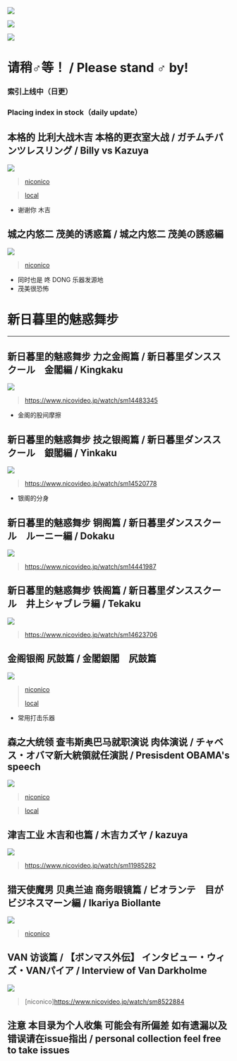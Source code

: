 ![](https://img.shields.io/github/issues/tydaytygx/gachimuchi_aniki_area)

![](https://img.shields.io/github/stars/tydaytygx/gachimuchi_aniki_area)

![](https://img.shields.io/github/license/tydaytygx/gachimuchi_aniki_area)
# 请稍♂等！ / Please stand ♂ by! 
<h3>索引上线中（日更）</h3>
<h3>Placing index in stock（daily update）</h3>

## 本格的 比利大战木吉 本格的更衣室大战 / ガチムチパンツレスリング / Billy vs Kazuya
![](https://cdn.jsdelivr.net/gh/tydaytygx/Gachimuchi_aniki_area/imgs/billy_vs_kazuya2.jpeg)
> [niconico](https://www.nicovideo.jp/watch/sm1175788)

> [local](https://github.com/tydaytygx/Gachimuchi_area/blob/main/videos/%E6%9C%AC%E6%A0%BC%E7%9A%84%20%E3%82%AC%E3%83%81%E3%83%A0%E3%83%81%E3%83%91%E3%83%B3%E3%83%84%E3%83%AC%E3%82%B9%E3%83%AA%E3%83%B3%E3%82%B0%20-%20%E3%83%8B%E3%82%B3%E3%83%8B%E3%82%B3%E5%8B%95%E7%94%BB.ts?raw=true)
+ 谢谢你 木吉

## 城之内悠二 茂美的诱惑篇 / 城之内悠二 茂美の誘惑編 
![](https://cdn.jsdelivr.net/gh/tydaytygx/Gachimuchi_aniki_area/imgs/茂美誘惑篇.jpeg)
> [niconico](https://www.nicovideo.jp/watch/sm12110047)
+ 同时也是 咚 DONG 乐器发源地
+ 茂美很恐怖

# 新日暮里的魅惑舞步
---
## 新日暮里的魅惑舞步 力之金阁篇 / 新日暮里ダンススクール　金閣編 / Kingkaku
![](https://cdn.jsdelivr.net/gh/tydaytygx/Gachimuchi_aniki_area/imgs/kingkaku.jpeg)
> https://www.nicovideo.jp/watch/sm14483345
+ 金阁的股间摩擦

## 新日暮里的魅惑舞步 技之银阁篇 / 新日暮里ダンススクール　銀閣編 / Yinkaku
![](https://cdn.jsdelivr.net/gh/tydaytygx/Gachimuchi_aniki_area/imgs/yinkaku.jpeg)
> https://www.nicovideo.jp/watch/sm14520778
+ 银阁的分身

## 新日暮里的魅惑舞步 铜阁篇 / 新日暮里ダンススクール　ルーニー編 / Dokaku
![](https://cdn.jsdelivr.net/gh/tydaytygx/Gachimuchi_aniki_area/imgs/dokaku.jpeg)
> https://www.nicovideo.jp/watch/sm14441987

## 新日暮里的魅惑舞步 铁阁篇 / 新日暮里ダンススクール　井上シャブレラ編 / Tekaku
![](https://cdn.jsdelivr.net/gh/tydaytygx/Gachimuchi_aniki_area/imgs/tekaku.jpeg)
> https://www.nicovideo.jp/watch/sm14623706

## 金阁银阁 尻鼓篇 / 金閣銀閣　尻鼓篇
![](https://cdn.jsdelivr.net/gh/tydaytygx/Gachimuchi_aniki_area/imgs/kingkaku_yinkaku.jpeg)
> [niconico](https://www.nicovideo.jp/watch/sm40067336)
> 
> [local](https://raw.githubusercontent.com/tydaytygx/Gachimuchi_area/main/videos/%E9%87%91%E9%96%A3%E9%8A%80%E9%96%A3%E3%80%80%E5%B0%BB%E9%BC%93%E7%AF%872_2%20-%20%E3%83%8B%E3%82%B3%E3%83%8B%E3%82%B3%E5%8B%95%E7%94%BB.ts)
+ 常用打击乐器

## 森之大统领 查韦斯奥巴马就职演说 肉体演说 / チャベス・オバマ新大統領就任演説 / Presisdent OBAMA's speech
![](https://cdn.jsdelivr.net/gh/tydaytygx/Gachimuchi_aniki_area/imgs/OBAMA.jpeg)
> [niconico](https://www.nicovideo.jp/watch/sm5926280)

> [local](https://raw.githubusercontent.com/tydaytygx/Gachimuchi_area/main/videos/%E3%80%90%E6%96%B0%E6%97%A5%E6%9A%AE%E9%87%8C%E5%A4%A7%E7%B5%B1%E9%A0%98%E3%80%91%E3%80%80%E3%83%81%E3%83%A3%E3%83%99%E3%82%B9%E3%83%BB%E3%82%AA%E3%83%90%E3%83%9E%E6%96%B0%E5%A4%A7%E7%B5%B1%E9%A0%98%E5%B0%B1%E4%BB%BB%E6%BC%94%E8%AA%AC%20-%20%E3%83%8B%E3%82%B3%E3%83%8B%E3%82%B3%E5%8B%95%E7%94%BB.ts)


## 津吉工业 木吉和也篇 / 木吉カズヤ / kazuya
![](https://cdn.jsdelivr.net/gh/tydaytygx/Gachimuchi_aniki_area/imgs/kazuya.jpeg)
> https://www.nicovideo.jp/watch/sm11985282

## 猎天使魔男 贝奥兰迪 商务眼镜篇 / ビオランテ　目がビジネスマーン編 / Ikariya Biollante
![](https://cdn.jsdelivr.net/gh/tydaytygx/Gachimuchi_aniki_area/imgs/biollante.jpeg)

> [niconico](https://www.nicovideo.jp/watch/sm5518359)


## VAN 访谈篇 / 【ボンマス外伝】 インタビュー・ウィズ・VANパイア / Interview of Van Darkholme 
![](https://cdn.jsdelivr.net/gh/tydaytygx/Gachimuchi_aniki_area/imgs/van_darkholme_interview.jpeg)
> [niconico]https://www.nicovideo.jp/watch/sm8522884

## 注意 本目录为个人收集 可能会有所偏差 如有遗漏以及错误请在issue指出 / personal collection feel free to take issues


